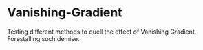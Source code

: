 # Vanishing-Gradient
Testing different methods to quell the effect of Vanishing Gradient. Forestalling such demise.
